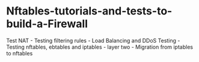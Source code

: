 # Nftables-tutorials-and-tests-to-build-a-Firewall
Test NAT - Testing filtering rules - Load Balancing and DDoS Testing - Testing nftables, ebtables and iptables - layer two  -  Migration from iptables to nftables
